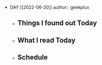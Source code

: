 - DAY [[2022-06-20]]
  author:: geekplux
	- ## Things I found out Today
	- ## What I read Today
	- ## Schedule